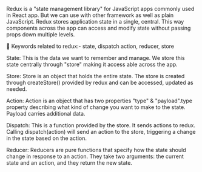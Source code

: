 Redux is a "state management library" for JavaScript apps commonly used in React app. But we can use with other framework as well as plain JavaScript. Redux stores application state in a single, central. This way components across the app can access and modify state without passing props down multiple levels.

🚀 Keywords related to redux:- state, dispatch action, reducer, store

State: This is the data we want to remember and manage. We store this state centrally through "store" making it access able across the app.

Store: Store is an object that holds the entire state. The store is created through createStore() provided by redux and can be accessed, updated as needed.

Action: Action is an object that has two properties "type" & "payload".type property describing what kind of change you want to make to the state. Payload carries additional data.

Dispatch: This is a function provided by the store. It sends actions to redux. Calling dispatch(action) will send an action to the store, triggering a change in the state based on the action.

Reducer: Reducers are pure functions that specify how the state should change in response to an action. They take two arguments: the current state and an action, and they return the new state.